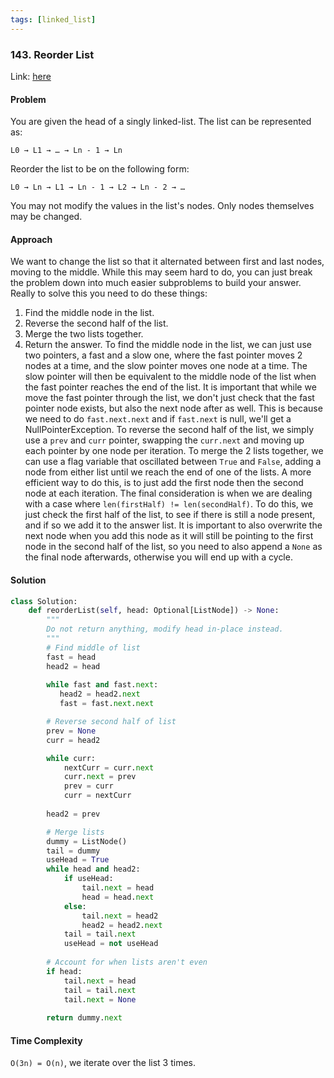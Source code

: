 ```yaml
---
tags: [linked_list]
---
```


### 143. Reorder List

Link: [here](https://leetcode.com/problems/reorder-list/description/)

#### Problem
You are given the head of a singly linked-list. The list can be represented as:
```
L0 → L1 → … → Ln - 1 → Ln
```
Reorder the list to be on the following form:
```
L0 → Ln → L1 → Ln - 1 → L2 → Ln - 2 → …
```
You may not modify the values in the list's nodes. Only nodes themselves may be changed.

#### Approach
We want to change the list so that it alternated between first and last nodes, moving to the middle. While this may seem hard to do, you can just break the problem down into much easier subproblems to build your answer. Really to solve this you need to do these things:
1. Find the middle node in the list.
2. Reverse the second half of the list.
3. Merge the two lists together.
4. Return the answer.
To find the middle node in the list, we can just use two pointers, a fast and a slow one, where the fast pointer moves 2 nodes at a time, and the slow pointer moves one node at a time. The slow pointer will then be equivalent to the middle node of the list when the fast pointer reaches the end of the list. It is important that while we move the fast pointer through the list, we don't just check that the fast pointer node exists, but also the next node after as well. This is because we need to do `fast.next.next` and if `fast.next` is null, we'll get a NullPointerException.
To reverse the second half of the list, we simply use a `prev` and `curr` pointer, swapping the `curr.next` and moving up each pointer by one node per iteration.
To merge the 2 lists together, we can use a flag variable that oscillated between `True` and `False`, adding a node from either list until we reach the end of one of the lists. A more efficient way to do this, is to just add the first node then the second node at each iteration.
The final consideration is when we are dealing with a case where `len(firstHalf) != len(secondHalf)`. To do this, we just check the first half of the list, to see if there is still a node present, and if so we add it to the answer list. It is important to also overwrite the next node when you add this node as it will still be pointing to the first node in the second half of the list, so you need to also append a `None` as the final node afterwards, otherwise you will end up with a cycle. 

#### Solution
```python 
class Solution:
    def reorderList(self, head: Optional[ListNode]) -> None:
        """
        Do not return anything, modify head in-place instead.
        """
        # Find middle of list
        fast = head
        head2 = head
        
        while fast and fast.next:
           head2 = head2.next
           fast = fast.next.next

        # Reverse second half of list
        prev = None
        curr = head2

        while curr:
            nextCurr = curr.next
            curr.next = prev
            prev = curr
            curr = nextCurr
        
        head2 = prev

        # Merge lists
        dummy = ListNode()
        tail = dummy
        useHead = True
        while head and head2:
            if useHead:
                tail.next = head
                head = head.next
            else: 
                tail.next = head2
                head2 = head2.next
            tail = tail.next
            useHead = not useHead
        
        # Account for when lists aren't even
        if head:
            tail.next = head
            tail = tail.next
            tail.next = None
        
        return dummy.next
```

#### Time Complexity
`O(3n) = O(n)`, we iterate over the list 3 times. 